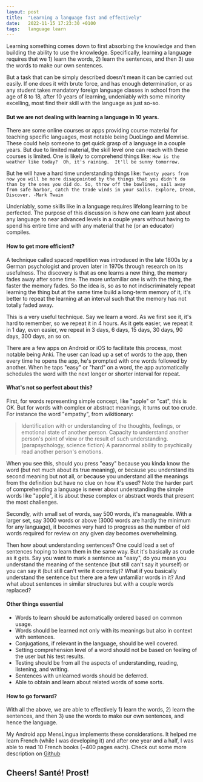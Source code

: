 ```yaml
---
layout: post
title:  "Learning a language fast and effectively"
date:   2022-11-15 17:23:30 +0100
tags:   language learn
---
```


Learning something comes down to first absorbing the knowledge and then building the ability to use the knowledge.  Specifically, learning a language requires that we 1) learn the words, 2) learn the sentences, and then 3) use the words to make our own sentences.

But a task that can be simply described doesn't mean it can be carried out easily.  If one does it with brute force, and has enough determination, or as any student takes mandatory foreign language classes in school from the age of 8 to 18, after 10 years of learning, undeniably with some minority excelling, most find their skill with the language as just so-so.

#### But we are not dealing with learning a language in 10 years.

There are some online courses or apps providing course material for teaching specific languages, most notable being DuoLingo and Memrise.  These could help someone to get quick grasp of a language in a couple years.  But due to limited material, the skill level one can reach with these courses is limited.  One is likely to comprehend things like: 
```How is the weather like today?  Oh, it's raining.  It'll be sunny tomorrow.```

But he will have a hard time understanding things like:
```Twenty years from now you will be more disappointed by the things that you didn't do than by the ones you did do. So, throw off the bowlines, sail away from safe harbor, catch the trade winds in your sails. Explore, Dream, Discover. -Mark Twain```

Undeniably, some skills like in a language requires lifelong learning to be perfected.  The purpose of this discussion is how one can learn just about any language to near advanced levels in a couple years without having to spend his entire time and with any material that he (or an educator) compiles.

#### How to get more efficient?

A technique called spaced repetition was introduced in the late 1800s by a German psychologist and proven later in 1970s through research on its usefulness.  The discovery is that as one learns a new thing, the memory fades away after some time.  The more unfamiliar one is with the thing, the faster the memory fades.  So the idea is, so as to not indiscriminately repeat learning the thing but at the same time build a long-term memory of it, it's better to repeat the learning at an interval such that the memory has not totally faded away.

This is a very useful technique.  Say we learn a word.  As we first see it, it's hard to remember, so we repeat it in 4 hours.  As it gets easier, we repeat it in 1 day, even easier, we repeat in 3 days, 6 days, 15 days, 30 days, 90 days, 300 days, an so on.

There are a few apps on Android or iOS to facilitate this process, most notable being Anki.  The user can load up a set of words to the app, then every time he opens the app, he's prompted with one words followed by another.  When he taps "easy" or "hard" on a word, the app automatically schedules the word with the next longer or shorter interval for repeat.

#### What's not so perfect about this?

First, for words representing simple concept, like "apple" or "cat", this is OK.  But for words with complex or abstract meanings, it turns out too crude.  For instance the word "empathy", from wikitionary:
>Identification with or understanding of the thoughts, feelings, or emotional state of another person. 
>Capacity to understand another person's point of view or the result of such understanding.
>(parapsychology, science fiction) A paranormal ability to psychically read another person's emotions.

When you see this, should you press "easy" because you kinda know the word (but not much about its true meaning), or because you understand its second meaning but not all, or because you understand all the meanings from the definition but have no clue on how it's used?  Note the harder part of comprehending a language is never about understanding the simple words like "apple", it is about these complex or abstract words that present the most challenges.

Secondly, with small set of words, say 500 words, it's manageable.  With a larger set, say 3000 words or above (3000 words are hardly the minimum for any language), it becomes very hard to progress as the number of old words required for review on any given day becomes overwhelming.

Then how about understanding sentences?  One could load a set of sentences hoping to learn them in the same way.  But it's basically as crude as it gets.  Say you want to mark a sentence as "easy", do you mean you understand the meaning of the sentence (but still can't say it yourself) or you can say it (but still can't write it correctly)?  What if you basically understand the sentence but there are a few unfamiliar words in it?  And what about sentences in similar structures but with a couple words replaced?

#### Other things essential

* Words to learn should be automatically ordered based on common usage.
* Words should be learned not only with its meanings but also in context with sentences.
* Conjugations, if relevant in the language, should be well covered.
* Setting comprehension level of a word should not be based on feeling of the user but his test results.
* Testing should be from all the aspects of understanding, reading, listening, and writing.
* Sentences with unlearned words should be deferred.
* Able to obtain and learn about related words of some sorts.

#### How to go forward?

With all the above, we are able to effectively 1) learn the words, 2) learn the sentences, and then 3) use the words to make our own sentences, and hence the language.

My Android app MensLingua implements these considerations.  It helped me learn French (while I was developing it) and after one year and a half, I was able to read 10 French books (~400 pages each).  Check out some more description on [Github](https://github.com/XilinJia/MensLingua)

## Cheers!  Santé!  Prost!